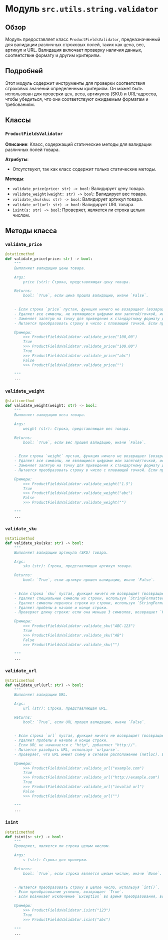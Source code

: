 # Модуль `src.utils.string.validator`

## Обзор

Модуль предоставляет класс `ProductFieldsValidator`, предназначенный для валидации различных строковых полей, таких как цена, вес, артикул и URL. Валидация включает проверку наличия данных, соответствие формату и другим критериям.

## Подробней

Этот модуль содержит инструменты для проверки соответствия строковых значений определенным критериям. Он может быть использован для проверки цен, веса, артикулов (SKU) и URL-адресов, чтобы убедиться, что они соответствуют ожидаемым форматам и требованиям.

## Классы

### `ProductFieldsValidator`

**Описание**: Класс, содержащий статические методы для валидации различных полей товара.

**Атрибуты**:
- Отсутствуют, так как класс содержит только статические методы.

**Методы**:
- `validate_price(price: str) -> bool`: Валидирует цену товара.
- `validate_weight(weight: str) -> bool`: Валидирует вес товара.
- `validate_sku(sku: str) -> bool`: Валидирует артикул товара.
- `validate_url(url: str) -> bool`: Валидирует URL товара.
- `isint(s: str) -> bool`: Проверяет, является ли строка целым числом.

## Методы класса

### `validate_price`

```python
@staticmethod
def validate_price(price: str) -> bool:
    """
    Выполняет валидацию цены товара.

    Args:
        price (str): Строка, представляющая цену товара.

    Returns:
        bool: `True`, если цена прошла валидацию, иначе `False`.

    
    - Если строка `price` пустая, функция ничего не возвращает (возвращает None).
    - Удаляет все символы, не являющиеся цифрами или запятой/точкой, используя регулярное выражение `Ptrn.clear_price`.
    - Заменяет запятую на точку для приведения к стандартному формату десятичного числа.
    - Пытается преобразовать строку в число с плавающей точкой. Если преобразование успешно, возвращает `True`, иначе `False`.

    Примеры:
        >>> ProductFieldsValidator.validate_price("100,00")
        True
        >>> ProductFieldsValidator.validate_price("100.00")
        True
        >>> ProductFieldsValidator.validate_price("abc")
        False
        >>> ProductFieldsValidator.validate_price("")
        
    """
    ...
```

### `validate_weight`

```python
@staticmethod
def validate_weight(weight: str) -> bool:
    """
    Выполняет валидацию веса товара.

    Args:
        weight (str): Строка, представляющая вес товара.

    Returns:
        bool: `True`, если вес прошел валидацию, иначе `False`.

    
    - Если строка `weight` пустая, функция ничего не возвращает (возвращает None).
    - Удаляет все символы, не являющиеся цифрами или запятой/точкой, используя регулярное выражение `Ptrn.clear_number`.
    - Заменяет запятую на точку для приведения к стандартному формату десятичного числа.
    - Пытается преобразовать строку в число с плавающей точкой. Если преобразование успешно, возвращает `True`, иначе `False`.

    Примеры:
        >>> ProductFieldsValidator.validate_weight("1.5")
        True
        >>> ProductFieldsValidator.validate_weight("abc")
        False
        >>> ProductFieldsValidator.validate_weight("")
        
    """
    ...
```

### `validate_sku`

```python
@staticmethod
def validate_sku(sku: str) -> bool:
    """
    Выполняет валидацию артикула (SKU) товара.

    Args:
        sku (str): Строка, представляющая артикул товара.

    Returns:
        bool: `True`, если артикул прошел валидацию, иначе `False`.

    
    - Если строка `sku` пустая, функция ничего не возвращает (возвращает None).
    - Удаляет специальные символы из строки, используя `StringFormatter.remove_special_characters`.
    - Удаляет символы переноса строки из строки, используя `StringFormatter.remove_line_breaks`.
    - Удаляет пробелы в начале и конце строки.
    - Проверяет длину строки: если она меньше 3 символов, возвращает `False`, иначе `True`.

    Примеры:
        >>> ProductFieldsValidator.validate_sku("ABC-123")
        True
        >>> ProductFieldsValidator.validate_sku("AB")
        False
        >>> ProductFieldsValidator.validate_sku("")
        
    """
    ...
```

### `validate_url`

```python
@staticmethod
def validate_url(url: str) -> bool:
    """
    Выполняет валидацию URL.

    Args:
        url (str): Строка, представляющая URL.

    Returns:
        bool: `True`, если URL прошел валидацию, иначе `False`.

    
    - Если строка `url` пустая, функция ничего не возвращает (возвращает None).
    - Удаляет пробелы в начале и конце строки.
    - Если URL не начинается с "http", добавляет "http://".
    - Пытается разобрать URL, используя `urlparse`.
    - Проверяет, что URL имеет схему и сетевое расположение (netloc). Если оба условия выполняются, возвращает `True`, иначе `False`.

    Примеры:
        >>> ProductFieldsValidator.validate_url("example.com")
        True
        >>> ProductFieldsValidator.validate_url("http://example.com")
        True
        >>> ProductFieldsValidator.validate_url("invalid url")
        False
        >>> ProductFieldsValidator.validate_url("")
        
    """
    ...
```

### `isint`

```python
@staticmethod
def isint(s: str) -> bool:
    """
    Проверяет, является ли строка целым числом.

    Args:
        s (str): Строка для проверки.

    Returns:
        bool: `True`, если строка является целым числом, иначе `None`.

    
    - Пытается преобразовать строку в целое число, используя `int()`.
    - Если преобразование успешно, возвращает `True`.
    - Если возникает исключение `Exception` во время преобразования, возвращает `None`.

    Примеры:
        >>> ProductFieldsValidator.isint("123")
        True
        >>> ProductFieldsValidator.isint("abc")
        
    """
    ...